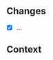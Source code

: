 <!-- List the change(s) you're making with this PR. -->
## Changes
- [x] ...

## Context

<!-- Explain why you're making the change(s). -->
<!-- If you're closing an issue with this PR, [link them with a keyword](https://docs.github.com/en/github/managing-your-work-on-github/linking-a-pull-request-to-an-issue#linking-a-pull-request-to-an-issue-using-a-keyword). -->
